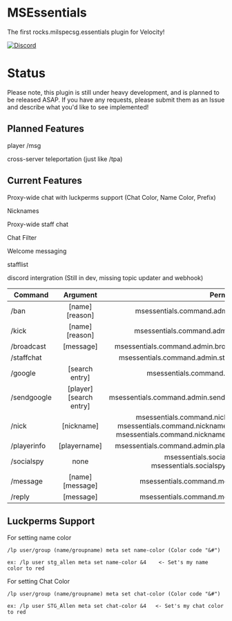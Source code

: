 # MSEssentials
The first rocks.milspecsg.essentials plugin for Velocity!

[![Discord](https://img.shields.io/discord/619325430431875072?style=for-the-badge)](https://discord.gg/6cXUEQJ)

# Status
Please note, this plugin is still under heavy development, and is planned to be released ASAP.
If you have any requests, please submit them as an Issue and describe what you'd like to see implemented!

## Planned Features
player /msg

cross-server teleportation (just like /tpa)

## Current Features
Proxy-wide chat with luckperms support (Chat Color, Name Color, Prefix)

Nicknames

Proxy-wide staff chat

Chat Filter

Welcome messaging

stafflist

discord intergration (Still in dev, missing topic updater and webhook)


| Command        | Argument       | Permission|
| ------------- |:----------------------------------:| -----:|
| /ban          | [name] [reason]| msessentials.command.admin.ban|
| /kick      | [name] [reason]      |   msessentials.command.admin.kick |
| /broadcast| [message]      |    msessentials.command.admin.broadcast |
|/staffchat | | msessentials.command.admin.staffchat|
|/google|[search entry]|msessentials.command.google|
|/sendgoogle|[player] [search entry]|msessentials.command.admin.sendgoogle|
|/nick|[nickname]|msessentials.command.nickname, msessentials.command.nickname.color, msessentials.command.nickname.magic|
|/playerinfo|[playername]|msessentials.command.admin.playerinfo|
|/socialspy|none|msessentials.socialspy or msessentials.socialspy.onjoin|
|/message|[name] [message] | msessentials.command.message|
|/reply|[message]|msessentials.command.message|

Luckperms Support
-
For setting name color
    
    /lp user/group (name/groupname) meta set name-color (Color code "&#")
    
    ex: /lp user stg_allen meta set name-color &4    <- Set's my name color to red

For setting Chat Color

    /lp user/group (name/groupname) meta set chat-color (Color code "&#")
    
    ex: /lp user STG_Allen meta set chat-color &4   <- Set's my chat color to red

